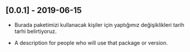 ## [0.0.1] - 2019-06-15

* Burada paketimizi kullanacak kişiler için
 yaptığımız değişiklikleri tarih tarhi belirtiyoruz.
 
* A description for people who will use that package or version.